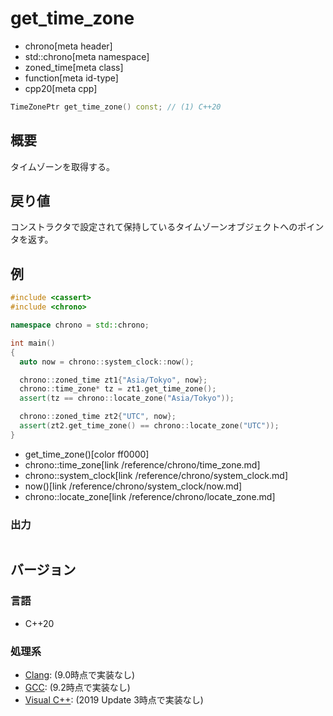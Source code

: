 # get_time_zone
* chrono[meta header]
* std::chrono[meta namespace]
* zoned_time[meta class]
* function[meta id-type]
* cpp20[meta cpp]

```cpp
TimeZonePtr get_time_zone() const; // (1) C++20
```

## 概要
タイムゾーンを取得する。


## 戻り値
コンストラクタで設定されて保持しているタイムゾーンオブジェクトへのポインタを返す。


## 例
```cpp example
#include <cassert>
#include <chrono>

namespace chrono = std::chrono;

int main()
{
  auto now = chrono::system_clock::now();

  chrono::zoned_time zt1{"Asia/Tokyo", now};
  chrono::time_zone* tz = zt1.get_time_zone();
  assert(tz == chrono::locate_zone("Asia/Tokyo"));

  chrono::zoned_time zt2{"UTC", now};
  assert(zt2.get_time_zone() == chrono::locate_zone("UTC"));
}
```
* get_time_zone()[color ff0000]
* chrono::time_zone[link /reference/chrono/time_zone.md]
* chrono::system_clock[link /reference/chrono/system_clock.md]
* now()[link /reference/chrono/system_clock/now.md]
* chrono::locate_zone[link /reference/chrono/locate_zone.md]

### 出力
```
```

## バージョン
### 言語
- C++20

### 処理系
- [Clang](/implementation.md#clang): (9.0時点で実装なし)
- [GCC](/implementation.md#gcc): (9.2時点で実装なし)
- [Visual C++](/implementation.md#visual_cpp): (2019 Update 3時点で実装なし)
